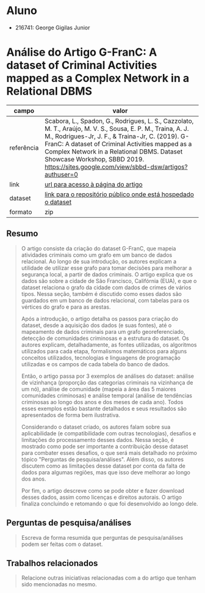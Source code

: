 # Aluno
* 216741: George Gigilas Junior

# Análise do Artigo G-FranC: A dataset of Criminal Activities mapped as a Complex Network in a Relational DBMS

| campo | valor |
|------------|----------------------------------------|
| referência | Scabora, L., Spadon, G., Rodrigues, L. S., Cazzolato, M. T., Araújo, M. V. S., Sousa, E. P. M., Traina, A. J. M., Rodrigues-Jr, J. F., & Traina-Jr, C. (2019). G-FranC: A dataset of Criminal Activities mapped as a Complex Network in a Relational DBMS. Dataset Showcase Workshop, SBBD 2019. https://sites.google.com/view/sbbd-dsw/artigos?authuser=0 |
| link       | [url para acesso à página do artigo](https://drive.google.com/file/d/1aDWRGteO0y5WwL6zl509YBEY8BulAwht/view) |
| dataset | [link para o repositório público onde está hospedado o dataset](https://bitbucket.org/gbdi/g-franc/.) |
| formato | zip |

## Resumo

> O artigo consiste da criação do dataset G-FranC, que mapeia atividades criminais como um grafo em um banco de dados relacional. Ao longo de sua introdução, os autores explicam a utilidade de utilizar esse grafo para tomar decisões para melhorar a segurança local, a partir de dados criminais. O artigo explica que os dados são sobre a cidade de São Francisco, Califórnia (EUA), e que o dataset relaciona o grafo da cidade com dados de crimes de vários tipos. Nessa seção, também é discutido como esses dados são guardados em um banco de dados relacional, com tabelas para os vértices do grafo e para as arestas.
> 
> Após a introdução, o artigo detalha os passos para criação do dataset, desde a aquisição dos dados (e suas fontes), até o mapeamento de dados criminais para um grafo georeferenciado, detecção de comunidades criminosas e a estrutura do dataset. Os autores explicam, detalhadamente, as fontes utilizadas, os algoritmos utilizados para cada etapa, formalismos matemáticos para alguns conceitos utilizados, tecnologias e linguagens de programação utilizadas e os campos de cada tabela do banco de dados.
> 
> Então, o artigo passa por 3 exemplos de análises do dataset: análise de vizinhança (proporção das categorias criminais na vizinhança de um nó), análise de comunidade (mapeia a área das 5 maiores comunidades criminosas) e análise temporal (análise de tendências criminosas ao longo dos anos e dos meses de cada ano). Todos esses exemplos estão bastante detalhados e seus resultados são apresentados de forma bem ilustrativa.
> 
> Considerando o dataset criado, os autores falam sobre sua aplicabilidade (e compatibilidade com outras tecnologias), desafios e limitações do processamento desses dados. Nessa seção, é mostrado como pode ser importante a contribuição desse dataset para combater esses desafios, o que será mais detalhado no próximo tópico "Perguntas de pesquisa/análises". Além disso, os autores discutem como as limitações desse dataset por conta da falta de dados para algumas regiões, mas que isso deve melhorar ao longo dos anos.
> 
> Por fim, o artigo descreve como se pode obter e fazer download desses dados, assim como licenças e direitos autorais. O artigo finaliza concluindo e retomando o que foi desenvolvido ao longo dele.

## Perguntas de pesquisa/análises

> Escreva de forma resumida que perguntas de pesquisa/análises podem ser feitas com o dataset.

## Trabalhos relacionados

> Relacione outras iniciativas relacionadas com a do artigo que tenham sido mencionadas no mesmo.
